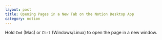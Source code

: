 ```yaml
---
layout: post
title: Opening Pages in a New Tab on the Notion Desktop App
category: notion
---
```


Hold `Cmd` (Mac) or `Ctrl` (Windows/Linux) to open the page in a new window.

